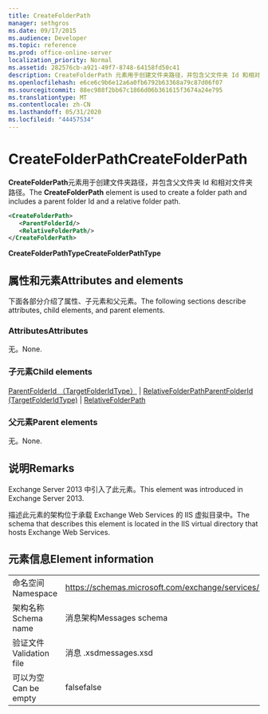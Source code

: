 ```yaml
---
title: CreateFolderPath
manager: sethgros
ms.date: 09/17/2015
ms.audience: Developer
ms.topic: reference
ms.prod: office-online-server
localization_priority: Normal
ms.assetid: 282576cb-a921-49f7-8748-64158fd50c41
description: CreateFolderPath 元素用于创建文件夹路径，并包含父文件夹 Id 和相对文件夹路径。
ms.openlocfilehash: e6ce6c9b6e12a6a0fb6792b63368a79c87d06f07
ms.sourcegitcommit: 88ec988f2bb67c1866d06b361615f3674a24e795
ms.translationtype: MT
ms.contentlocale: zh-CN
ms.lasthandoff: 05/31/2020
ms.locfileid: "44457534"
---
```

# <a name="createfolderpath"></a><span data-ttu-id="1a303-103">CreateFolderPath</span><span class="sxs-lookup"><span data-stu-id="1a303-103">CreateFolderPath</span></span>

<span data-ttu-id="1a303-104">**CreateFolderPath**元素用于创建文件夹路径，并包含父文件夹 Id 和相对文件夹路径。</span><span class="sxs-lookup"><span data-stu-id="1a303-104">The **CreateFolderPath** element is used to create a folder path and includes a parent folder Id and a relative folder path.</span></span> 
  
```XML
<CreateFolderPath>
   <ParentFolderId/>
   <RelativeFolderPath/>
</CreateFolderPath>
```

 <span data-ttu-id="1a303-105">**CreateFolderPathType**</span><span class="sxs-lookup"><span data-stu-id="1a303-105">**CreateFolderPathType**</span></span>
## <a name="attributes-and-elements"></a><span data-ttu-id="1a303-106">属性和元素</span><span class="sxs-lookup"><span data-stu-id="1a303-106">Attributes and elements</span></span>

<span data-ttu-id="1a303-107">下面各部分介绍了属性、子元素和父元素。</span><span class="sxs-lookup"><span data-stu-id="1a303-107">The following sections describe attributes, child elements, and parent elements.</span></span>
  
### <a name="attributes"></a><span data-ttu-id="1a303-108">Attributes</span><span class="sxs-lookup"><span data-stu-id="1a303-108">Attributes</span></span>

<span data-ttu-id="1a303-109">无。</span><span class="sxs-lookup"><span data-stu-id="1a303-109">None.</span></span>
  
### <a name="child-elements"></a><span data-ttu-id="1a303-110">子元素</span><span class="sxs-lookup"><span data-stu-id="1a303-110">Child elements</span></span>

<span data-ttu-id="1a303-111">[ParentFolderId （TargetFolderIdType）](parentfolderid-targetfolderidtype.md)  | [RelativeFolderPath](relativefolderpath.md)</span><span class="sxs-lookup"><span data-stu-id="1a303-111">[ParentFolderId (TargetFolderIdType)](parentfolderid-targetfolderidtype.md) | [RelativeFolderPath](relativefolderpath.md)</span></span>
  
### <a name="parent-elements"></a><span data-ttu-id="1a303-112">父元素</span><span class="sxs-lookup"><span data-stu-id="1a303-112">Parent elements</span></span>

<span data-ttu-id="1a303-113">无。</span><span class="sxs-lookup"><span data-stu-id="1a303-113">None.</span></span>
  
## <a name="remarks"></a><span data-ttu-id="1a303-114">说明</span><span class="sxs-lookup"><span data-stu-id="1a303-114">Remarks</span></span>

<span data-ttu-id="1a303-115">Exchange Server 2013 中引入了此元素。</span><span class="sxs-lookup"><span data-stu-id="1a303-115">This element was introduced in Exchange Server 2013.</span></span>
  
<span data-ttu-id="1a303-116">描述此元素的架构位于承载 Exchange Web Services 的 IIS 虚拟目录中。</span><span class="sxs-lookup"><span data-stu-id="1a303-116">The schema that describes this element is located in the IIS virtual directory that hosts Exchange Web Services.</span></span>
  
## <a name="element-information"></a><span data-ttu-id="1a303-117">元素信息</span><span class="sxs-lookup"><span data-stu-id="1a303-117">Element information</span></span>

|||
|:-----|:-----|
|<span data-ttu-id="1a303-118">命名空间</span><span class="sxs-lookup"><span data-stu-id="1a303-118">Namespace</span></span>  <br/> |https://schemas.microsoft.com/exchange/services/2006/messages  <br/> |
|<span data-ttu-id="1a303-119">架构名称</span><span class="sxs-lookup"><span data-stu-id="1a303-119">Schema name</span></span>  <br/> |<span data-ttu-id="1a303-120">消息架构</span><span class="sxs-lookup"><span data-stu-id="1a303-120">Messages schema</span></span>  <br/> |
|<span data-ttu-id="1a303-121">验证文件</span><span class="sxs-lookup"><span data-stu-id="1a303-121">Validation file</span></span>  <br/> |<span data-ttu-id="1a303-122">消息 .xsd</span><span class="sxs-lookup"><span data-stu-id="1a303-122">messages.xsd</span></span>  <br/> |
|<span data-ttu-id="1a303-123">可以为空</span><span class="sxs-lookup"><span data-stu-id="1a303-123">Can be empty</span></span>  <br/> |<span data-ttu-id="1a303-124">false</span><span class="sxs-lookup"><span data-stu-id="1a303-124">false</span></span>  <br/> |
   

